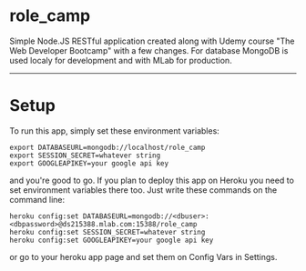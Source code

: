 # role_camp

Simple Node.JS RESTful application created along with Udemy course "The Web Developer Bootcamp" with a few changes. For database MongoDB is used localy for development and with MLab for production.

---
# Setup
To run this app, simply set these environment variables:
```
export DATABASEURL=mongodb://localhost/role_camp
export SESSION_SECRET=whatever string
export GOOGLEAPIKEY=your google api key
```
and you're good to go. If you plan to deploy this app on Heroku you need to set environment variables there too. Just write these commands on the command line:
```
heroku config:set DATABASEURL=mongodb://<dbuser>:<dbpassword>@ds215388.mlab.com:15388/role_camp
heroku config:set SESSION_SECRET=whatever string
heroku config:set GOOGLEAPIKEY=your google api key
```
or go to your heroku app page and set them on Config Vars in Settings.
